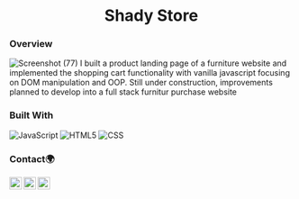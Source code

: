 
<h1 align="center"><a src='https://shady-store-front.netlify.app/'>Shady Store</a></h1>


### Overview
![Screenshot (77)](https://user-images.githubusercontent.com/62676042/130693434-d65402fc-981f-4c9d-8b29-210f993b6a1a.png)
I built a product landing page of a furniture website and implemented the shopping cart functionality with vanilla javascript focusing on DOM manipulation and OOP. Still under construction, improvements planned to develop into a full stack furnitur purchase website

### Built With

<!-- This section should list any major frameworks that you built your project using. Here are a few examples.-->

  ![JavaScript](https://img.shields.io/badge/-JavaScript-333333?style=flat&logo=javascript)
  ![HTML5](https://img.shields.io/badge/-HTML5-333333?style=flat&logo=HTML5)
  ![CSS](https://img.shields.io/badge/-CSS-333333?style=flat&logo=CSS3&logoColor=1572B6)




### Contact🌍
[<img align="left" alt="iyanu-show | Twitter" width="22px" src="https://cdn.jsdelivr.net/npm/simple-icons@v5/icons/twitter.svg" />][twitter]
[<img align="left" alt="iyanu-show | LinkedIn" width="22px"  src="https://cdn.jsdelivr.net/npm/simple-icons@v5/icons/linkedin.svg" />][linkedin]
[<img align="left" alt="iyanu-show" width="22px" src="https://cdn.jsdelivr.net/npm/simple-icons@v5/icons/react.svg" />][website]


<br/>

[website]: https://iyanushowportfolio.netlify.app/
[twitter]: https://twitter.com/the_iyanu
[linkedin]: https://www.linkedin.com/in/iyanuoluwa-sowande-0522/
